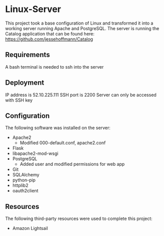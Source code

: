 # Linux-Server
This project took a base configuration of Linux and transformed it into a working server running Apache and PostgreSQL. The server is running the Catalog application that can be found here:
https://github.com/jessehoffmann/Catalog
## Requirements
A bash terminal is needed to ssh into the server
## Deployment
IP address is 52.10.225.111
SSH port is 2200
Server can only be accessed with SSH key
## Configuration
The following software was installed on the server:
* Apache2
  * Modified 000-default.conf, apache2.conf
* Flask
* libapache2-mod-wsgi
* PostgreSQL
  * Added user and modified permissions for web app
* Git
* SQLAlchemy
* python-pip
* httplib2
* oauth2client

## Resources
The following third-party resources were used to complete this project:
* Amazon Lightsail
